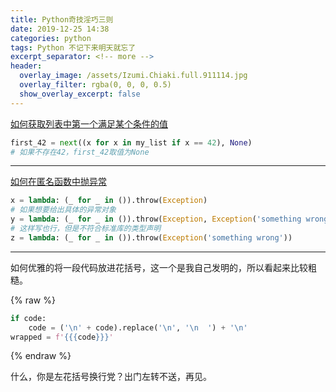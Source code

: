 ```yaml
---
title: Python奇技淫巧三则
date: 2019-12-25 14:38
categories: python
tags: Python 不记下来明天就忘了
excerpt_separator: <!-- more -->
header:
  overlay_image: /assets/Izumi.Chiaki.full.911114.jpg
  overlay_filter: rgba(0, 0, 0, 0.5)
  show_overlay_excerpt: false
---
```


[如何获取列表中第一个满足某个条件的值](https://stackoverflow.com/a/8534381)

```python
first_42 = next((x for x in my_list if x == 42), None)
# 如果不存在42，first_42取值为None
```

<!-- more -->

----

[如何在匿名函数中抛异常](https://stackoverflow.com/a/8294654)

```python
x = lambda: (_ for _ in ()).throw(Exception)
# 如果想要给出具体的异常对象
y = lambda: (_ for _ in ()).throw(Exception, Exception('something wrong'))
# 这样写也行，但是不符合标准库的类型声明
z = lambda: (_ for _ in ()).throw(Exception('something wrong'))
```

----

如何优雅的将一段代码放进花括号，这一个是我自己发明的，所以看起来比较粗糙。

{% raw %}
```python
if code:
    code = ('\n' + code).replace('\n', '\n  ') + '\n'
wrapped = f'{{{code}}}'
```
{% endraw %}

什么，你是左花括号换行党？出门左转不送，再见。
